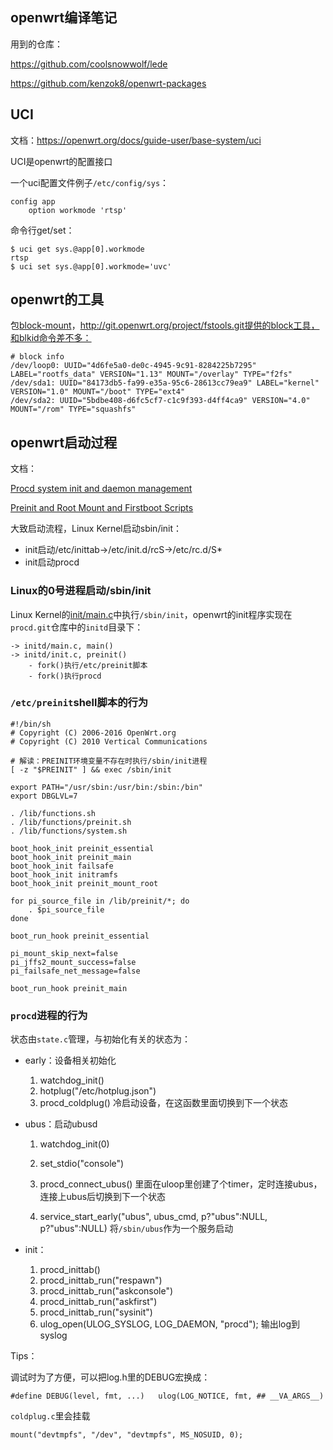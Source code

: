 

## openwrt编译笔记

用到的仓库：

https://github.com/coolsnowwolf/lede

https://github.com/kenzok8/openwrt-packages



## UCI

文档：https://openwrt.org/docs/guide-user/base-system/uci

UCI是openwrt的配置接口

一个uci配置文件例子`/etc/config/sys`：

```
config app
	option workmode 'rtsp'
```

命令行get/set：

```
$ uci get sys.@app[0].workmode
rtsp
$ uci set sys.@app[0].workmode='uvc'
```



## openwrt的工具

包[block-mount](https://openwrt.org/packages/pkgdata_lede17_1/block-mount)，http://git.openwrt.org/project/fstools.git提供的block工具，和blkid命令差不多：

```
# block info
/dev/loop0: UUID="4d6fe5a0-de0c-4945-9c91-8284225b7295" LABEL="rootfs_data" VERSION="1.13" MOUNT="/overlay" TYPE="f2fs"
/dev/sda1: UUID="84173db5-fa99-e35a-95c6-28613cc79ea9" LABEL="kernel" VERSION="1.0" MOUNT="/boot" TYPE="ext4"
/dev/sda2: UUID="5bdbe408-d6fc5cf7-c1c9f393-d4ff4ca9" VERSION="4.0" MOUNT="/rom" TYPE="squashfs"
```



## openwrt启动过程

文档：

[Procd system init and daemon management](https://openwrt.org/docs/techref/procd)

[Preinit and Root Mount and Firstboot Scripts](https://openwrt.org/docs/techref/preinit_mount)

大致启动流程，Linux Kernel启动sbin/init：

- init启动/etc/inittab->/etc/init.d/rcS->/etc/rc.d/S*
- init启动procd

### Linux的0号进程启动/sbin/init

Linux Kernel的[init/main.c](https://github.com/torvalds/linux/blob/24aed09451270b6a2a78adf8a34918d12ffb7dcf/init/main.c#L1467)中执行`/sbin/init`，openwrt的init程序实现在`procd.git`仓库中的`initd`目录下：

```
-> initd/main.c, main()
-> initd/init.c, preinit()
    - fork()执行/etc/preinit脚本
    - fork()执行procd
```

### `/etc/preinit`shell脚本的行为

```
#!/bin/sh
# Copyright (C) 2006-2016 OpenWrt.org
# Copyright (C) 2010 Vertical Communications

# 解读：PREINIT环境变量不存在时执行/sbin/init进程
[ -z "$PREINIT" ] && exec /sbin/init

export PATH="/usr/sbin:/usr/bin:/sbin:/bin"
export DBGLVL=7

. /lib/functions.sh
. /lib/functions/preinit.sh
. /lib/functions/system.sh

boot_hook_init preinit_essential
boot_hook_init preinit_main
boot_hook_init failsafe
boot_hook_init initramfs
boot_hook_init preinit_mount_root

for pi_source_file in /lib/preinit/*; do
	. $pi_source_file
done

boot_run_hook preinit_essential

pi_mount_skip_next=false
pi_jffs2_mount_success=false
pi_failsafe_net_message=false

boot_run_hook preinit_main

```



### `procd`进程的行为

状态由`state.c`管理，与初始化有关的状态为：

- early：设备相关初始化

  1. watchdog_init()
  2. hotplug("/etc/hotplug.json") 
  3. procd_coldplug() 冷启动设备，在这函数里面切换到下一个状态

- ubus：启动ubusd

  1. watchdog_init(0)

  2. set_stdio("console")

  3. procd_connect_ubus() 里面在uloop里创建了个timer，定时连接ubus，连接上ubus后切换到下一个状态

  4. service_start_early("ubus", ubus_cmd, p?"ubus":NULL, p?"ubus":NULL) 将`/sbin/ubus`作为一个服务启动

- init：

  1. procd_inittab()
  2. procd_inittab_run("respawn")
  3. procd_inittab_run("askconsole")
  4. procd_inittab_run("askfirst")
  5. procd_inittab_run("sysinit")
  6. ulog_open(ULOG_SYSLOG, LOG_DAEMON, "procd");  输出log到syslog

Tips：

调试时为了方便，可以把log.h里的DEBUG宏换成：

```
#define DEBUG(level, fmt, ...)   ulog(LOG_NOTICE, fmt, ## __VA_ARGS__)
```

`coldplug.c`里会挂载

```
mount("devtmpfs", "/dev", "devtmpfs", MS_NOSUID, 0);
```

